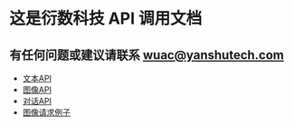 # 这是衍数科技 API 调用文档
## 有任何问题或建议请联系 wuac@yanshutech.com

* [文本API](/api/api-text/)
* [图像API](/api/api-vision/)
* [对话API](/api/api-bot/)
* [图像请求例子](/example/vision_request_example/)
